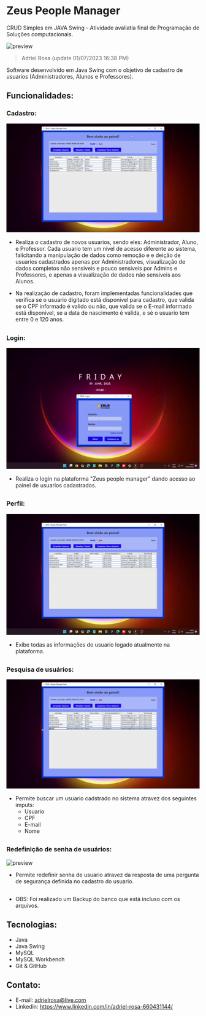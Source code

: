 # Zeus People Manager
CRUD Simples em JAVA Swing - Atividade avaliatia final de Programação de Soluções computacionais.

![preview](./demo/main.png)

> Adriel Rosa (update 01/07/2023  16:38 PM)

Software desenvolvido em Java Swing com o objetivo de cadastro de usuarios (Administradores, Alunos e Professores).
## Funcionalidades: 

### Cadastro:

![preview](./demo/cadastro.gif)

- Realiza o cadastro de novos usuarios, sendo eles: Administrador, Aluno, e Professor. Cada usuario tem um nivel de acesso diferente ao sistema, falicitando a manipulação de dados como remoção e e deição de usuarios cadastrados apenas por Administradores, visualização de dados completos não sensiveis e pouco sensiveis por Admins e Professores, e apenas a visualização de dados não sensiveis aos Alunos.

- Na realização de cadastro, foram implementadas funcionalidades que verifica se o usuario digitado está disponivel para cadastro, que valida se o CPF informado é valido ou não, que valida se o E-mail informado está disponivel, se a data de nascimento é valida, e sé o usuario tem entre 0 e 120 anos.

##

### Login:

![preview](./demo/login.gif) 

- Realiza o login na plataforma "Zeus people manager" dando acesso ao painel de usuarios cadastrados.

##

###  Perfil:

![preview](./demo/perfil.gif)

- Exibe todas as informações do usuario logado atualmente na plataforma.

##

###  Pesquisa de usuários:

![preview](./demo/pesquisauser.gif)

- Permite buscar um usuario cadstrado no sistema atravez dos seguintes imputs:
   - Usuario
   - CPF
   - E-mail
   - Nome


 ##

###  Redefinição de senha de usuários:

![preview](./demo/recuser.gif)

- Permite redefinir senha de usuario atravez da resposta de uma pergunta de segurança definida no cadastro do usuario.

 ##
 - OBS: Foi realizado um Backup do banco que está incluso com os arquivos.

 ## Tecnologias:
 - Java
 - Java Swing
 - MySQL
 - MySQL Workbench
 - Git & GitHub
 
 ## Contato:
 
 - E-mail: adrielrosa@live.com 
 - Linkedin: https://www.linkedin.com/in/adriel-rosa-660431144/

